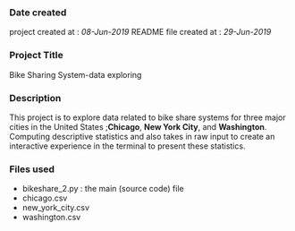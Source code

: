 ### Date created
project created at : *08-Jun-2019* 
README file created at : *29-Jun-2019* 

### Project Title
Bike Sharing System-data exploring

### Description
This project is to explore data related to bike share systems for three major cities in the United States
;**Chicago**, **New York City**, and **Washington**. Computing descriptive statistics and also takes in raw input 
to create an interactive experience in the terminal to present these statistics.

### Files used
* bikeshare_2.py : the main (source code) file
* chicago.csv
* new_york_city.csv
* washington.csv
